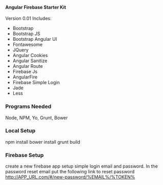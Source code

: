 #### Angular Firebase Starter Kit ####
Version 0.01
Includes:
- Bootstrap
- Bootstrap JS
- Bootstrap Angular UI
- Fontawesome
- JQuery
- Angular Cookies
- Angular Sanitize
- Angular Route
- Firebase Js
- AngularFire
- Firebase Simple Login
- Jade
- Less

### Programs Needed ###
Node, NPM, Yo, Grunt, Bower

### Local Setup ###
npm install
bower install
grunt build

### Firebase Setup ###
create a new firebase app
setup simple login email and password.
In the password reset email put the following link to reset password
http://APP_URL.com/#/new-password/%EMAIL%/%TOKEN%


